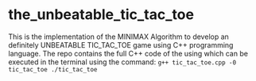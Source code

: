 # the_unbeatable_tic_tac_toe
This is the implementation of the MINIMAX Algorithm to develop an definitely UNBEATABLE TIC_TAC_TOE game using C++ programming language.
The repo contains the full C++ code of the using which can be executed in the terminal using the command:
`g++ tic_tac_toe.cpp -0 tic_tac_toe
./tic_tac_toe`
